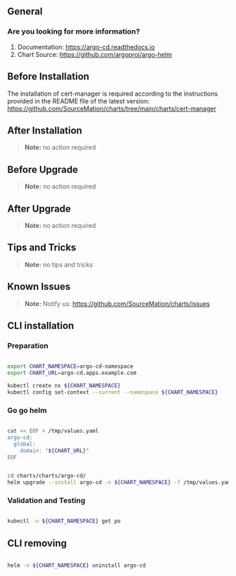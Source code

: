 ## General

### Are you looking for more information?

1. Documentation: https://argo-cd.readthedocs.io 
2. Chart Source: https://github.com/argoproj/argo-helm 

## Before Installation

The installation of cert-manager is required according to the instructions
provided in the README file of the latest version:
https://github.com/SourceMation/charts/tree/main/charts/cert-manager

## After Installation

> **Note:**
> no action required

## Before Upgrade

> **Note:**
> no action required

## After Upgrade

> **Note:**
> no action required

## Tips and Tricks

> **Note:**
> no tips and tricks

## Known Issues

> **Note:**
> Notify us: https://github.com/SourceMation/charts/issues

## CLI installation

### Preparation

```bash

export CHART_NAMESPACE=argo-cd-namespace
export CHART_URL=argo-cd.apps.example.com

kubectl create ns ${CHART_NAMESPACE}
kubectl config set-context --current --namespace ${CHART_NAMESPACE}

```

### Go go helm

``` bash

cat << EOF > /tmp/values.yaml
argo-cd:
  global:
    domain: "${CHART_URL}"
EOF


cd charts/charts/argo-cd/
helm upgrade --install argo-cd -n ${CHART_NAMESPACE} -f /tmp/values.yaml .


```

### Validation and Testing

```bash

kubectl -n ${CHART_NAMESPACE} get po

```

## CLI removing

```bash

helm -n ${CHART_NAMESPACE} uninstall argo-cd


```

